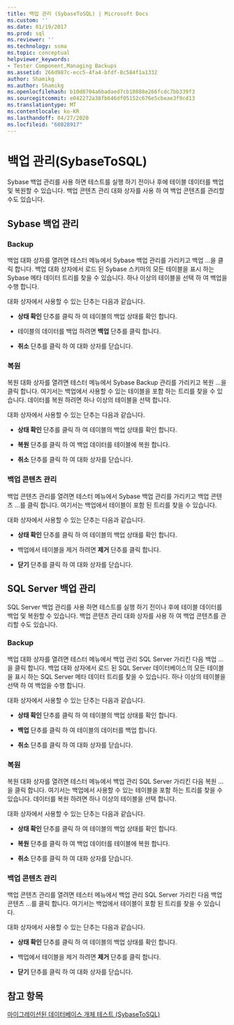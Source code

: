 ```yaml
---
title: 백업 관리 (SybaseToSQL) | Microsoft Docs
ms.custom: ''
ms.date: 01/19/2017
ms.prod: sql
ms.reviewer: ''
ms.technology: ssma
ms.topic: conceptual
helpviewer_keywords:
- Tester Component,Managing Backups
ms.assetid: 266d987c-ecc5-4fa4-bfdf-8c584f1a1332
author: Shamikg
ms.author: Shamikg
ms.openlocfilehash: b10d8704a6badaed7cb10888e266fcdc7bb339f3
ms.sourcegitcommit: e042272a38fb646df05152c676e5cbeae3f9cd13
ms.translationtype: MT
ms.contentlocale: ko-KR
ms.lasthandoff: 04/27/2020
ms.locfileid: "68028917"
---
```

# <a name="managing-backups-sybasetosql"></a>백업 관리(SybaseToSQL)
Sybase 백업 관리를 사용 하면 테스트를 실행 하기 전이나 후에 테이블 데이터를 백업 및 복원할 수 있습니다. 백업 콘텐츠 관리 대화 상자를 사용 하 여 백업 콘텐츠를 관리할 수도 있습니다.  
  
## <a name="sybase-backup-management"></a>Sybase 백업 관리  
  
### <a name="backup"></a>Backup  
백업 대화 상자를 열려면 테스터 메뉴에서 Sybase 백업 관리를 가리키고 백업 ...을 클릭 합니다. 백업 대화 상자에서 로드 된 Sybase 스키마의 모든 테이블을 표시 하는 Sybase 메타 데이터 트리를 찾을 수 있습니다. 하나 이상의 테이블을 선택 하 여 백업을 수행 합니다.  
  
대화 상자에서 사용할 수 있는 단추는 다음과 같습니다.  
  
-   **상태 확인** 단추를 클릭 하 여 테이블의 백업 상태를 확인 합니다.  
  
-   테이블의 데이터를 백업 하려면 **백업** 단추를 클릭 합니다.  
  
-   **취소** 단추를 클릭 하 여 대화 상자를 닫습니다.  
  
### <a name="restore"></a>복원  
복원 대화 상자를 열려면 테스터 메뉴에서 Sybase Backup 관리를 가리키고 복원 ...을 클릭 합니다. 여기서는 백업에서 사용할 수 있는 테이블을 포함 하는 트리를 찾을 수 있습니다. 데이터를 복원 하려면 하나 이상의 테이블을 선택 합니다.  
  
대화 상자에서 사용할 수 있는 단추는 다음과 같습니다.  
  
-   **상태 확인** 단추를 클릭 하 여 테이블의 백업 상태를 확인 합니다.  
  
-   **복원** 단추를 클릭 하 여 백업 데이터를 테이블에 복원 합니다.  
  
-   **취소** 단추를 클릭 하 여 대화 상자를 닫습니다.  
  
### <a name="managing-backup-contents"></a>백업 콘텐츠 관리  
백업 콘텐츠 관리를 열려면 테스터 메뉴에서 Sybase 백업 관리를 가리키고 백업 콘텐츠 ...를 클릭 합니다. 여기서는 백업에서 테이블이 포함 된 트리를 찾을 수 있습니다.  
  
대화 상자에서 사용할 수 있는 단추는 다음과 같습니다.  
  
-   **상태 확인** 단추를 클릭 하 여 테이블의 백업 상태를 확인 합니다.  
  
-   백업에서 테이블을 제거 하려면 **제거** 단추를 클릭 합니다.  
  
-   **닫기** 단추를 클릭 하 여 대화 상자를 닫습니다.  
  
## <a name="sql-server-backup-management"></a>SQL Server 백업 관리  
SQL Server 백업 관리를 사용 하면 테스트를 실행 하기 전이나 후에 테이블 데이터를 백업 및 복원할 수 있습니다. 백업 콘텐츠 관리 대화 상자를 사용 하 여 백업 콘텐츠를 관리할 수도 있습니다.  
  
### <a name="backup"></a>Backup  
백업 대화 상자를 열려면 테스터 메뉴에서 백업 관리 SQL Server 가리킨 다음 백업 ...을 클릭 합니다. 백업 대화 상자에서 로드 된 SQL Server 데이터베이스의 모든 테이블을 표시 하는 SQL Server 메타 데이터 트리를 찾을 수 있습니다. 하나 이상의 테이블을 선택 하 여 백업을 수행 합니다.  
  
대화 상자에서 사용할 수 있는 단추는 다음과 같습니다.  
  
-   **상태 확인** 단추를 클릭 하 여 테이블의 백업 상태를 확인 합니다.  
  
-   **백업** 단추를 클릭 하 여 테이블의 데이터를 백업 합니다.  
  
-   **취소** 단추를 클릭 하 여 대화 상자를 닫습니다.  
  
### <a name="restore"></a>복원  
복원 대화 상자를 열려면 테스터 메뉴에서 백업 관리 SQL Server 가리킨 다음 복원 ...을 클릭 합니다. 여기서는 백업에서 사용할 수 있는 테이블을 포함 하는 트리를 찾을 수 있습니다. 데이터를 복원 하려면 하나 이상의 테이블을 선택 합니다.  
  
대화 상자에서 사용할 수 있는 단추는 다음과 같습니다.  
  
-   **상태 확인** 단추를 클릭 하 여 테이블의 백업 상태를 확인 합니다.  
  
-   **복원** 단추를 클릭 하 여 백업 데이터를 테이블에 복원 합니다.  
  
-   **취소** 단추를 클릭 하 여 대화 상자를 닫습니다.  
  
### <a name="managing-backup-contents"></a>백업 콘텐츠 관리  
백업 콘텐츠 관리를 열려면 테스터 메뉴에서 백업 관리 SQL Server 가리킨 다음 백업 콘텐츠 ...를 클릭 합니다. 여기서는 백업에서 테이블이 포함 된 트리를 찾을 수 있습니다.  
  
대화 상자에서 사용할 수 있는 단추는 다음과 같습니다.  
  
-   **상태 확인** 단추를 클릭 하 여 테이블의 백업 상태를 확인 합니다.  
  
-   백업에서 테이블을 제거 하려면 **제거** 단추를 클릭 합니다.  
  
-   **닫기** 단추를 클릭 하 여 대화 상자를 닫습니다.  
  
## <a name="see-also"></a>참고 항목  
[마이그레이션된 데이터베이스 개체 테스트 &#40;SybaseToSQL&#41;](../../ssma/sybase/testing-migrated-database-objects-sybasetosql.md)  
  
